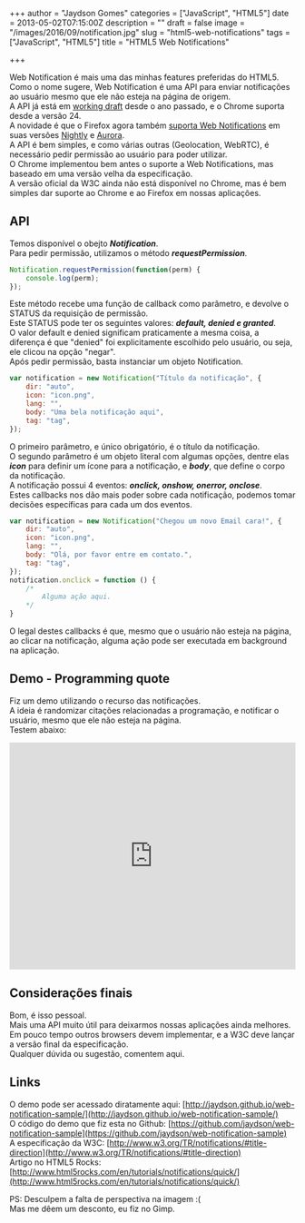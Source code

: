 +++
author = "Jaydson Gomes"
categories = ["JavaScript", "HTML5"]
date = 2013-05-02T07:15:00Z
description = ""
draft = false
image = "/images/2016/09/notification.jpg"
slug = "html5-web-notifications"
tags = ["JavaScript", "HTML5"]
title = "HTML5 Web Notifications"

+++

Web Notification é mais uma das minhas features preferidas do HTML5.  
Como o nome sugere, Web Notification é uma API para enviar notificações ao usuário mesmo que ele não esteja na página de origem.  
A API já está em [working draft](http://www.w3.org/TR/notifications/) desde o ano passado, e o Chrome suporta desde a versão 24.  
A novidade é que o Firefox agora também [suporta Web Notifications](https://hacks.mozilla.org/2013/04/hidpi-support-html5-notifications-parallel-js-asm-js-and-more-firefox-development-highlights/) em suas versões [Nightly](http://nightly.mozilla.org/) e [Aurora](http://www.mozilla.org/en-US/firefox/aurora/).  
A API é bem simples, e como várias outras (Geolocation, WebRTC), é necessário pedir permissão ao usuário para poder utilizar.  
O Chrome implementou bem antes o suporte a Web Notifications, mas baseado em uma versão velha da especificação.  
A versão oficial da W3C ainda não está disponível no Chrome, mas é bem simples dar suporte ao Chrome e ao Firefox em nossas aplicações.

## API  
Temos disponível o obejto _**Notification**_.  
Para pedir permissão, utilizamos o método _**requestPermission**_.  
```javascript
Notification.requestPermission(function(perm) {
    console.log(perm);
});
```
Este método recebe uma função de callback como parâmetro, e devolve o STATUS da requisição de permissão.  
Este STATUS pode ter os seguintes valores: _**default, denied e granted**_.  
O valor default e denied significam praticamente a mesma coisa, a diferença é que "denied" foi explicitamente escolhido pelo usuário, ou seja, ele clicou na opção "negar".  
Após pedir permissão, basta instanciar um objeto Notification.  
```javascript
var notification = new Notification("Título da notificação", {
    dir: "auto",
    icon: "icon.png",
    lang: "",
    body: "Uma bela notificação aqui",
    tag: "tag",
});
```
O primeiro parâmetro, e único obrigatório, é o título da notificação.  
O segundo parâmetro é um objeto literal com algumas opções, dentre elas _**icon**_ para definir um ícone para a notificação, e _**body**_, que define o corpo da notificação.  
A notificação possui 4 eventos: _**onclick, onshow, onerror, onclose**_.  
Estes callbacks nos dão mais poder sobre cada notificação, podemos tomar decisões específicas para cada um dos eventos.  
```javascript
var notification = new Notification("Chegou um novo Email cara!", {
    dir: "auto",
    icon: "icon.png",
    lang: "",
    body: "Olá, por favor entre em contato.",
    tag: "tag",
});
notification.onclick = function () {
	/*
		Alguma ação aqui.
	*/
}
```
O legal destes callbacks é que, mesmo que o usuário não esteja na página, ao clicar na notificação, alguma ação pode ser executada em background na aplicação.  

## Demo - Programming quote
Fiz um demo utilizando o recurso das notificações.  
A ideia é randomizar citações relacionadas a programação, e notificar o usuário, mesmo que ele não esteja na página.  
Testem abaixo:  

<iframe style="width:100%;height:400px;border:none" src="http://jaydson.github.io/web-notification-sample/"></iframe>  

## Considerações finais  
Bom, é isso pessoal.  
Mais uma API muito útil para deixarmos nossas aplicações ainda melhores.  
Em pouco tempo outros browsers devem implementar, e a W3C deve lançar a versão final da especificação.  
Qualquer dúvida ou sugestão, comentem aqui.  

## Links  
O demo pode ser acessado diratamente aqui: [http://jaydson.github.io/web-notification-sample/](http://jaydson.github.io/web-notification-sample/)  
O código do demo que fiz esta no Github: [https://github.com/jaydson/web-notification-sample](https://github.com/jaydson/web-notification-sample)  
A especificação da W3C: [http://www.w3.org/TR/notifications/#title-direction](http://www.w3.org/TR/notifications/#title-direction)  
Artigo no HTML5 Rocks: [http://www.html5rocks.com/en/tutorials/notifications/quick/](http://www.html5rocks.com/en/tutorials/notifications/quick/)  

PS: Desculpem a falta de perspectiva na imagem :(  
Mas me dêem um desconto, eu fiz no Gimp.  
